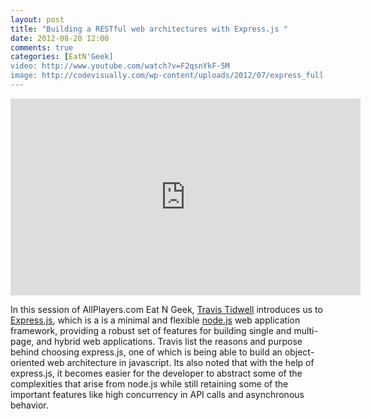 ```yaml
---
layout: post
title: "Building a RESTful web architectures with Express.js "
date: 2012-08-20 12:00
comments: true
categories: [EatN'Geek]
video: http://www.youtube.com/watch?v=F2qsnYkF-5M
image: http://codevisually.com/wp-content/uploads/2012/07/express_full.jpeg
---
```


<iframe width="560" height="315" src="http://www.youtube.com/embed/F2qsnYkF-5M?list=UUY_Uc6oW8Zsbwhn-LbzGSaw&amp;hl=en_US" frameborder="0" allowfullscreen></iframe>

In this session of AllPlayers.com Eat N Geek, [Travis Tidwell](https://twitter.com/softwaregnome) introduces us to [Express.js](http://expressjs.com), which is a is a minimal and flexible [node.js](http://nodejs.org) web application framework, providing a robust set of features for building single and multi-page, and hybrid web applications. Travis list the reasons and purpose behind choosing express.js, one of which is being able to build an object-oriented web architecture in javascript.  Its also noted that with the help of express.js, it becomes easier for the developer to abstract some of the complexities that arise from node.js while still retaining some of the important features like high concurrency in API calls and asynchronous behavior.
